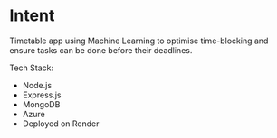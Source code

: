 # Intent

Timetable app using Machine Learning to optimise time-blocking and ensure tasks can be done before their deadlines.

Tech Stack:
- Node.js
- Express.js
- MongoDB
- Azure
- Deployed on Render
